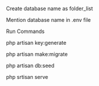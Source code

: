 

Create database name as folder_list

Mention database name in .env file

Run Commands

php artisan key:generate

php artisan make:migrate

php artisan db:seed

php srtisan serve

